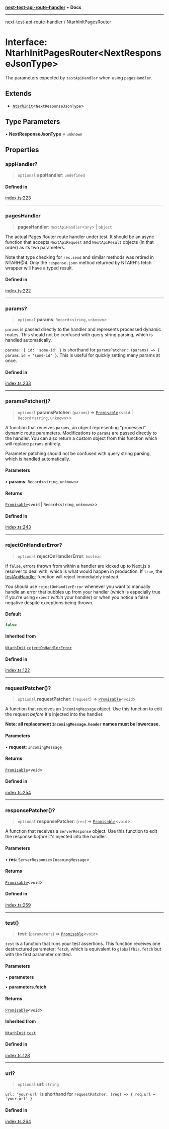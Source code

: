 [**next-test-api-route-handler**](../README.md) • **Docs**

***

[next-test-api-route-handler](../README.md) / NtarhInitPagesRouter

# Interface: NtarhInitPagesRouter\<NextResponseJsonType\>

The parameters expected by `testApiHandler` when using `pagesHandler`.

## Extends

- [`NtarhInit`](NtarhInit.md)\<`NextResponseJsonType`\>

## Type Parameters

• **NextResponseJsonType** = `unknown`

## Properties

### appHandler?

> `optional` **appHandler**: `undefined`

#### Defined in

[index.ts:223](https://github.com/Xunnamius/next-test-api-route-handler/blob/37c35c31591639add2ada76a3899ced1163c4aeb/src/index.ts#L223)

***

### pagesHandler

> **pagesHandler**: `NextApiHandler`\<`any`\> \| `object`

The actual Pages Router route handler under test. It should be an async
function that accepts `NextApiRequest` and `NextApiResult` objects (in
that order) as its two parameters.

Note that type checking for `res.send` and similar methods was retired in
NTARH@4. Only the `response.json` method returned by NTARH's fetch wrapper
will have a typed result.

#### Defined in

[index.ts:222](https://github.com/Xunnamius/next-test-api-route-handler/blob/37c35c31591639add2ada76a3899ced1163c4aeb/src/index.ts#L222)

***

### params?

> `optional` **params**: `Record`\<`string`, `unknown`\>

`params` is passed directly to the handler and represents processed dynamic
routes. This should not be confused with query string parsing, which is
handled automatically.

`params: { id: 'some-id' }` is shorthand for `paramsPatcher: (params) => {
params.id = 'some-id' }`. This is useful for quickly setting many params at
once.

#### Defined in

[index.ts:233](https://github.com/Xunnamius/next-test-api-route-handler/blob/37c35c31591639add2ada76a3899ced1163c4aeb/src/index.ts#L233)

***

### paramsPatcher()?

> `optional` **paramsPatcher**: (`params`) => [`Promisable`](../type-aliases/Promisable.md)\<`void` \| `Record`\<`string`, `unknown`\>\>

A function that receives `params`, an object representing "processed"
dynamic route parameters. Modifications to `params` are passed directly to
the handler. You can also return a custom object from this function which
will replace `params` entirely.

Parameter patching should not be confused with query string parsing, which
is handled automatically.

#### Parameters

• **params**: `Record`\<`string`, `unknown`\>

#### Returns

[`Promisable`](../type-aliases/Promisable.md)\<`void` \| `Record`\<`string`, `unknown`\>\>

#### Defined in

[index.ts:243](https://github.com/Xunnamius/next-test-api-route-handler/blob/37c35c31591639add2ada76a3899ced1163c4aeb/src/index.ts#L243)

***

### rejectOnHandlerError?

> `optional` **rejectOnHandlerError**: `boolean`

If `false`, errors thrown from within a handler are kicked up to Next.js's
resolver to deal with, which is what would happen in production. If `true`,
the [testApiHandler](../functions/testApiHandler.md) function will reject immediately instead.

You should use `rejectOnHandlerError` whenever you want to manually handle
an error that bubbles up from your handler (which is especially true if
you're using `expect` _within_ your handler) or when you notice a false
negative despite exceptions being thrown.

#### Default

```ts
false
```

#### Inherited from

[`NtarhInit`](NtarhInit.md).[`rejectOnHandlerError`](NtarhInit.md#rejectonhandlererror)

#### Defined in

[index.ts:122](https://github.com/Xunnamius/next-test-api-route-handler/blob/37c35c31591639add2ada76a3899ced1163c4aeb/src/index.ts#L122)

***

### requestPatcher()?

> `optional` **requestPatcher**: (`request`) => [`Promisable`](../type-aliases/Promisable.md)\<`void`\>

A function that receives an `IncomingMessage` object. Use this function
to edit the request _before_ it's injected into the handler.

**Note: all replacement `IncomingMessage.header` names must be
lowercase.**

#### Parameters

• **request**: `IncomingMessage`

#### Returns

[`Promisable`](../type-aliases/Promisable.md)\<`void`\>

#### Defined in

[index.ts:254](https://github.com/Xunnamius/next-test-api-route-handler/blob/37c35c31591639add2ada76a3899ced1163c4aeb/src/index.ts#L254)

***

### responsePatcher()?

> `optional` **responsePatcher**: (`res`) => [`Promisable`](../type-aliases/Promisable.md)\<`void`\>

A function that receives a `ServerResponse` object. Use this function
to edit the response _before_ it's injected into the handler.

#### Parameters

• **res**: `ServerResponse`\<`IncomingMessage`\>

#### Returns

[`Promisable`](../type-aliases/Promisable.md)\<`void`\>

#### Defined in

[index.ts:259](https://github.com/Xunnamius/next-test-api-route-handler/blob/37c35c31591639add2ada76a3899ced1163c4aeb/src/index.ts#L259)

***

### test()

> **test**: (`parameters`) => [`Promisable`](../type-aliases/Promisable.md)\<`void`\>

`test` is a function that runs your test assertions. This function receives
one destructured parameter: `fetch`, which is equivalent to
`globalThis.fetch` but with the first parameter omitted.

#### Parameters

• **parameters**

• **parameters.fetch**

#### Returns

[`Promisable`](../type-aliases/Promisable.md)\<`void`\>

#### Inherited from

[`NtarhInit`](NtarhInit.md).[`test`](NtarhInit.md#test)

#### Defined in

[index.ts:128](https://github.com/Xunnamius/next-test-api-route-handler/blob/37c35c31591639add2ada76a3899ced1163c4aeb/src/index.ts#L128)

***

### url?

> `optional` **url**: `string`

`url: 'your-url'` is shorthand for `requestPatcher: (req) => { req.url =
'your-url' }`

#### Defined in

[index.ts:264](https://github.com/Xunnamius/next-test-api-route-handler/blob/37c35c31591639add2ada76a3899ced1163c4aeb/src/index.ts#L264)

